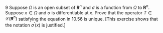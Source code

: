 9 Suppose $\Omega$ is an open subset of $\mathbf{R}^{n}$ and $\sigma$ is a function from $\Omega$ to $\mathbf{R}^{n}$. Suppose $x \in \Omega$ and $\sigma$ is differentiable at $x$. Prove that the operator $T \in \mathcal{L}\left(\mathbf{R}^{n}\right)$ satisfying the equation in $10.56$ is unique.
[This exercise shows that the notation $\sigma^{\prime}(x)$ is justified.]
